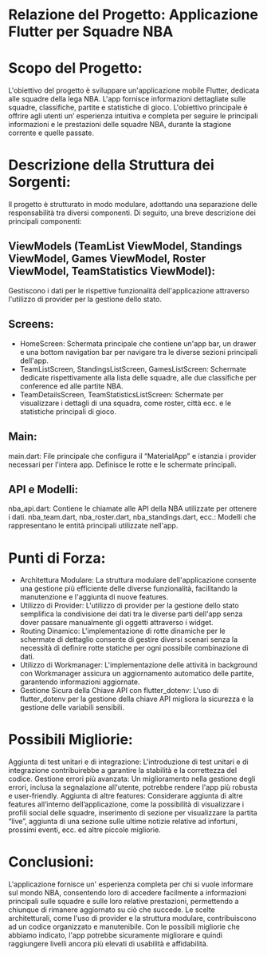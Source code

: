 # Relazione del Progetto: Applicazione Flutter per Squadre NBA

# Scopo del Progetto:
L'obiettivo del progetto è sviluppare un'applicazione mobile Flutter, dedicata alle squadre della lega NBA.
L'app fornisce informazioni dettagliate sulle squadre,  classifiche,  partite e statistiche di gioco.
L'obiettivo principale è offrire agli utenti un’ esperienza intuitiva e completa per seguire le principali informazioni e le prestazioni delle squadre NBA, durante la stagione corrente e quelle passate.

# Descrizione della Struttura dei Sorgenti:
Il progetto è strutturato in modo modulare, adottando una separazione delle responsabilità tra diversi componenti. Di seguito, una breve descrizione dei principali componenti:
## ViewModels (TeamList ViewModel, Standings ViewModel, Games ViewModel, Roster ViewModel, TeamStatistics ViewModel):  
Gestiscono i dati per le rispettive funzionalità dell'applicazione attraverso l'utilizzo di provider per la gestione dello stato. 
## Screens:
  - HomeScreen: Schermata principale che contiene un'app bar, un drawer e una bottom navigation bar per navigare tra le diverse sezioni principali dell'app.
  - TeamListScreen, StandingsListScreen, GamesListScreen: Schermate dedicate rispettivamente alla lista delle squadre, alle due classifiche per conference ed alle partite NBA.
  - TeamDetailsScreen, TeamStatisticsListScreen: Schermate per visualizzare i dettagli di una squadra, come roster, città ecc.  e le statistiche principali di gioco.
## Main:
main.dart: File principale che configura il “MaterialApp” e istanzia i provider necessari per l'intera app. Definisce le rotte e le schermate principali.

## API e Modelli:
nba_api.dart: Contiene le chiamate alle API della NBA utilizzate per ottenere i dati.
nba_team.dart, nba_roster.dart, nba_standings.dart, ecc.: Modelli che rappresentano le entità principali utilizzate nell'app.


# Punti di Forza:
 - Architettura Modulare:  La struttura modulare dell'applicazione consente una gestione più efficiente delle diverse funzionalità, facilitando la manutenzione e l'aggiunta di nuove features.
 - Utilizzo di Provider: 	L'utilizzo di provider per la gestione dello stato semplifica la condivisione dei dati tra le diverse parti dell'app senza dover passare manualmente gli oggetti attraverso i widget.
 - Routing Dinamico:  L'implementazione di rotte dinamiche per le schermate di dettaglio consente di gestire diversi scenari senza la necessità di definire rotte statiche per ogni possibile combinazione di dati.
 - Utilizzo di Workmanager: 	L'implementazione delle attività in background con Workmanager assicura un aggiornamento automatico delle partite, garantendo informazioni aggiornate.
 - Gestione Sicura della Chiave API con flutter_dotenv: 	L'uso di flutter_dotenv per la gestione della chiave API migliora la sicurezza e la gestione delle variabili sensibili.

# Possibili Migliorie:
Aggiunta di test unitari e di integrazione:  L'introduzione di test unitari e di integrazione contribuirebbe a garantire la stabilità e la correttezza del codice.
Gestione errori più avanzata:  Un miglioramento nella gestione degli errori, inclusa la segnalazione all'utente, potrebbe rendere l'app più robusta e user-friendly.
Aggiunta di altre features:	Considerare aggiunta di altre features all’interno dell’applicazione, come  la possibilità di visualizzare i profili social delle squadre, inserimento di sezione per visualizzare la partita “live”, aggiunta di una sezione sulle ultime notizie relative ad infortuni, prossimi eventi, ecc. ed altre piccole migliorie.

# Conclusioni:
L'applicazione fornisce un' esperienza completa per chi si vuole informare sul mondo NBA, consentendo loro di accedere facilmente a informazioni principali sulle squadre e sulle loro relative prestazioni, permettendo a chiunque di rimanere aggiornato su ciò che succede.
Le scelte architetturali, come l'uso di provider e la struttura modulare, contribuiscono ad un codice organizzato e manutenibile. 
Con le possibili migliorie che abbiamo indicato, l'app potrebbe sicuramente migliorare e quindi  raggiungere livelli ancora più elevati di usabilità e affidabilità.
